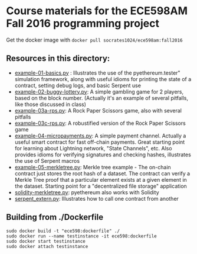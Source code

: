 Course materials for the ECE598AM Fall 2016 programming project
=========

Get the docker image with `docker pull socrates1024/ece598am:fall2016`

Resources in this directory:
--
   - [example-01-basics.py](example-01-basics.py) :
      Illustrates the use of the pyethereum.tester" simulation framework, along with useful idioms for printing the state of a contract, setting debug logs, and basic Serpent use
   - [example-02-buggy-lottery.py](example-02-buggy-lottery.py):
      A simple gambling game for 2 players, based on the block number. (Actually it's an example of several pitfalls, like those discussed in class)
   - [example-03a-rps.py](example-03a-rps.py):
      A Rock Paper Scissors game, also with several pitfalls
   - [example-03c-rps.py](example-03c-rps.py):
      A robustified version of the Rock Paper Scissors game
   - [example-04-micropayments.py](example-04-micropayments.py):
      A simple payment channel. Actually a useful smart contract for fast off-chain payments. Great starting point for learning about Lightning network, "State Channels", etc. Also provides idioms for verifying signatures and checking hashes, illustrates the use of Serpent macros
   - [example-05-merkletree.py](example-05-merkletree.py):
      Merkle tree example - The on-chain contract just stores the root hash of a dataset. The contract can verify a Merkle Tree proof that a particular element exists at a given element in the dataset. Starting point for a "decentralized file storage" application
   - [solidity-merkletree.py](solidity-merkletree.py):
      pyethereum also works with Solidity
   - [serpent_extern.py](serpent_extern.py):
     Illustrates how to call one contract from another

Building from ./Dockerfile
--
```
sudo docker build -t "ece598:dockerfile" ./
sudo docker run --name testinstance -it ece598:dockerfile
sudo docker start testinstance
sudo docker attach testinstance
```

